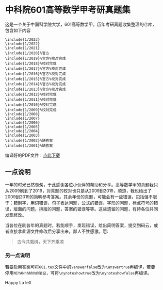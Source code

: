 # 中科院601高等数学甲考研真题集

这是一个关于中国科学院大学，601高等数学甲，历年考研真题收集整理的仓库，包含如下内容

```
\include{1/2023}
\include{1/2022}
\include{1/2021}
\include{1/2020}%官方
\include{1/2019}%官方%校对完成
\include{1/2018}%校对完成
\include{1/2017}%官方%校对完成
\include{1/2016}%官方%校对完成
\include{1/2015}%官方%校对完成
\include{1/2014}%官方%校对完成
\include{1/2013}%官方%校对完成
\include{1/2012}%校对完成
\include{1/2011}%校对完成
\include{1/2010}%校对完成
\include{1/2009}%校对完成
\include{1/2008}
\include{1/2007}
\include{1/2006}
\include{1/2005}
\include{1/2004}
\include{1/2003}
\include{1/2002}%缺答案
\include{1/2001}%缺答案
```



编译好的PDF文件：[点此下载](https://gitee.com/ylxdxx/AM601-kaoyan/releases)



## 一点说明

一年的时光已然匆匆，于此感谢各位小伙伴的帮助和分享。高等数学甲的真题我只从2009刷到了2019，对真题的校对也只是从2009到2019，顺道，我也给出了2009到2019的简明参考答案。其余年份的真题，可能会有一些错误，包括但不限于：错别字，用词错误，句子表达问题，公式的错误，字形的问题，标点符号的错误，版面的问题，排版的问题，答案的错误等等。这些遗留的问题，有待各位共同发现修改。

当各位在刷各年的真题时，若能顺手，发现错误，给出简明答案，提交到码云，或者直接拿此源文件修改后分享出来，鄙人不胜感激。愿:

> 古今共栽树，天下齐乘凉

### 另一点说明

若要启用答案可将`601.tex`文件中的`\answerfalse`改为`\answertrue`再编译，若要停用`NIYANhhhhh的笔记`，可将`\nynoteshowtrue`改为`\nynoteshowfalse`再编译。



Happy LaTeX



